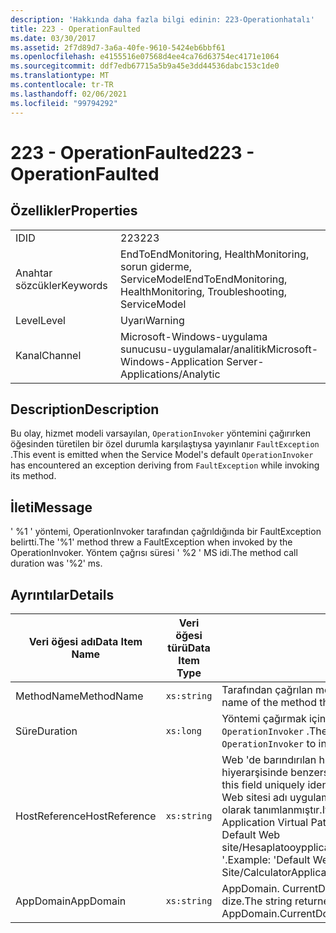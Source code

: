 ```yaml
---
description: 'Hakkında daha fazla bilgi edinin: 223-Operationhatalı'
title: 223 - OperationFaulted
ms.date: 03/30/2017
ms.assetid: 2f7d89d7-3a6a-40fe-9610-5424eb6bbf61
ms.openlocfilehash: e4155516e07568d4ee4ca76d63754ec4171e1064
ms.sourcegitcommit: ddf7edb67715a5b9a45e3dd44536dabc153c1de0
ms.translationtype: MT
ms.contentlocale: tr-TR
ms.lasthandoff: 02/06/2021
ms.locfileid: "99794292"
---
```

# <a name="223---operationfaulted"></a><span data-ttu-id="91336-103">223 - OperationFaulted</span><span class="sxs-lookup"><span data-stu-id="91336-103">223 - OperationFaulted</span></span>

## <a name="properties"></a><span data-ttu-id="91336-104">Özellikler</span><span class="sxs-lookup"><span data-stu-id="91336-104">Properties</span></span>  
  
|||  
|-|-|  
|<span data-ttu-id="91336-105">ID</span><span class="sxs-lookup"><span data-stu-id="91336-105">ID</span></span>|<span data-ttu-id="91336-106">223</span><span class="sxs-lookup"><span data-stu-id="91336-106">223</span></span>|  
|<span data-ttu-id="91336-107">Anahtar sözcükler</span><span class="sxs-lookup"><span data-stu-id="91336-107">Keywords</span></span>|<span data-ttu-id="91336-108">EndToEndMonitoring, HealthMonitoring, sorun giderme, ServiceModel</span><span class="sxs-lookup"><span data-stu-id="91336-108">EndToEndMonitoring, HealthMonitoring, Troubleshooting, ServiceModel</span></span>|  
|<span data-ttu-id="91336-109">Level</span><span class="sxs-lookup"><span data-stu-id="91336-109">Level</span></span>|<span data-ttu-id="91336-110">Uyarı</span><span class="sxs-lookup"><span data-stu-id="91336-110">Warning</span></span>|  
|<span data-ttu-id="91336-111">Kanal</span><span class="sxs-lookup"><span data-stu-id="91336-111">Channel</span></span>|<span data-ttu-id="91336-112">Microsoft-Windows-uygulama sunucusu-uygulamalar/analitik</span><span class="sxs-lookup"><span data-stu-id="91336-112">Microsoft-Windows-Application Server-Applications/Analytic</span></span>|  
  
## <a name="description"></a><span data-ttu-id="91336-113">Description</span><span class="sxs-lookup"><span data-stu-id="91336-113">Description</span></span>  

 <span data-ttu-id="91336-114">Bu olay, hizmet modeli varsayılan, `OperationInvoker` yöntemini çağırırken öğesinden türetilen bir özel durumla karşılaştıysa yayınlanır `FaultException` .</span><span class="sxs-lookup"><span data-stu-id="91336-114">This event is emitted when the Service Model's default `OperationInvoker` has encountered an exception deriving from `FaultException` while invoking its method.</span></span>  
  
## <a name="message"></a><span data-ttu-id="91336-115">İleti</span><span class="sxs-lookup"><span data-stu-id="91336-115">Message</span></span>  

 <span data-ttu-id="91336-116">' %1 ' yöntemi, OperationInvoker tarafından çağrıldığında bir FaultException belirtti.</span><span class="sxs-lookup"><span data-stu-id="91336-116">The '%1' method threw a FaultException when invoked by the OperationInvoker.</span></span> <span data-ttu-id="91336-117">Yöntem çağrısı süresi ' %2 ' MS idi.</span><span class="sxs-lookup"><span data-stu-id="91336-117">The method call duration was '%2' ms.</span></span>  
  
## <a name="details"></a><span data-ttu-id="91336-118">Ayrıntılar</span><span class="sxs-lookup"><span data-stu-id="91336-118">Details</span></span>  
  
|<span data-ttu-id="91336-119">Veri öğesi adı</span><span class="sxs-lookup"><span data-stu-id="91336-119">Data Item Name</span></span>|<span data-ttu-id="91336-120">Veri öğesi türü</span><span class="sxs-lookup"><span data-stu-id="91336-120">Data Item Type</span></span>|<span data-ttu-id="91336-121">Description</span><span class="sxs-lookup"><span data-stu-id="91336-121">Description</span></span>|  
|--------------------|--------------------|-----------------|  
|<span data-ttu-id="91336-122">MethodName</span><span class="sxs-lookup"><span data-stu-id="91336-122">MethodName</span></span>|`xs:string`|<span data-ttu-id="91336-123">Tarafından çağrılan metodun CLR adı `OperationInvoker` .</span><span class="sxs-lookup"><span data-stu-id="91336-123">The CLR name of the method that was invoked by the `OperationInvoker`.</span></span>|  
|<span data-ttu-id="91336-124">Süre</span><span class="sxs-lookup"><span data-stu-id="91336-124">Duration</span></span>|`xs:long`|<span data-ttu-id="91336-125">Yöntemi çağırmak için geçen milisaniye cinsinden süre `OperationInvoker` .</span><span class="sxs-lookup"><span data-stu-id="91336-125">The time, in milliseconds, that it took the `OperationInvoker` to invoke the method.</span></span>|  
|<span data-ttu-id="91336-126">HostReference</span><span class="sxs-lookup"><span data-stu-id="91336-126">HostReference</span></span>|`xs:string`|<span data-ttu-id="91336-127">Web 'de barındırılan hizmetler için, bu alan hizmeti Web hiyerarşisinde benzersiz olarak tanımlar.</span><span class="sxs-lookup"><span data-stu-id="91336-127">For Web-hosted services, this field uniquely identifies the service in the Web hierarchy.</span></span> <span data-ttu-id="91336-128">Biçimi ' Web sitesi adı uygulama sanal yolu&#124;hizmet sanal yolu&#124;ServiceName ' olarak tanımlanmıştır.</span><span class="sxs-lookup"><span data-stu-id="91336-128">Its format is defined as 'Web Site Name Application Virtual Path&#124;Service Virtual Path&#124;ServiceName'.</span></span> <span data-ttu-id="91336-129">Örnek: ' Default Web site/Hesaplatooypplication&#124;/Hesaplatorservice.exe&#124;Hesaplatorservice '.</span><span class="sxs-lookup"><span data-stu-id="91336-129">Example: 'Default Web Site/CalculatorApplication&#124;/CalculatorService.svc&#124;CalculatorService'.</span></span>|  
|<span data-ttu-id="91336-130">AppDomain</span><span class="sxs-lookup"><span data-stu-id="91336-130">AppDomain</span></span>|`xs:string`|<span data-ttu-id="91336-131">AppDomain. CurrentDomain. FriendlyName tarafından döndürülen dize.</span><span class="sxs-lookup"><span data-stu-id="91336-131">The string returned by AppDomain.CurrentDomain.FriendlyName.</span></span>|
